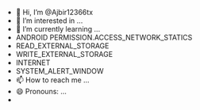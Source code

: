 - 👋 Hi, I’m @Ajbir12366tx
- 👀 I’m interested in ...
- 🌱 I’m currently learning ...
- ANDROID PERMISSION.ACCESS_NETWORK_STATICS
- READ_EXTERNAL_STORAGE
- WRITE_EXTERNAL_STORAGE
- INTERNET
- SYSTEM_ALERT_WINDOW
- 📫 How to reach me ...
- 😄 Pronouns: ...
- 

<!---
Ajbir12366tx/Ajbir12366tx is a ✨ special ✨ repository because its `README.md` (this file) appears on your GitHub profile.
You can click the Preview link to take a look at your changes.
--->
